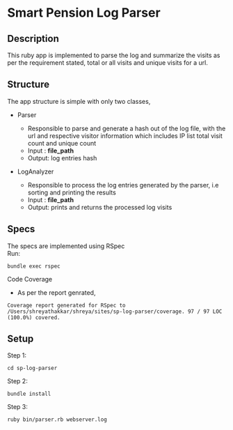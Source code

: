 # Smart Pension Log Parser

## Description 
This ruby app is implemented to parse the log and summarize the visits as per the requirement stated, total or all visits and unique visits for a url.

## Structure
The app structure is simple with only two classes, 
- Parser
  - Responsible to parse and generate a hash out of the log file, with the url and respective visitor information which includes IP list total visit count
 and unique count
  - Input : **file_path**
  - Output: log entries hash
  

- LogAnalyzer
  - Responsible to process the log entries generated by the parser, i.e sorting and printing the results
  - Input : **file_path**
  - Output: prints and returns the processed log visits
  
## Specs
The specs are implemented using RSpec  
Run:
```
bundle exec rspec
```
Code Coverage
- As per the report genrated, 
```
Coverage report generated for RSpec to /Users/shreyathakkar/shreya/sites/sp-log-parser/coverage. 97 / 97 LOC (100.0%) covered.
```
## Setup
Step 1:

```
cd sp-log-parser
```
Step 2:
```
bundle install
```
Step 3:
```
ruby bin/parser.rb webserver.log
```
